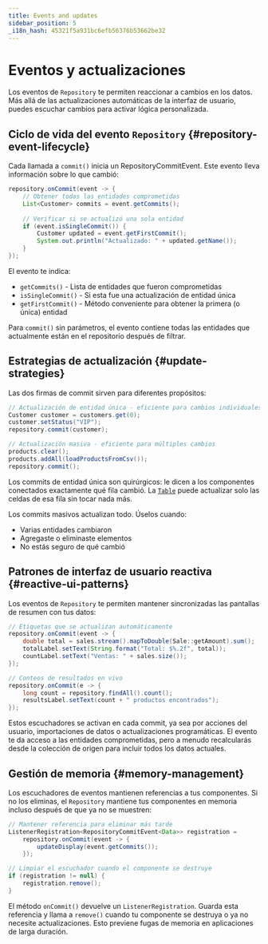 ```yaml
---
title: Events and updates
sidebar_position: 5
_i18n_hash: 45321f5a931bc6efb56376b53662be32
---
```

<!-- vale off -->
# Eventos y actualizaciones <DocChip chip='since' label='24.00' />
<!-- vale on -->

Los eventos de `Repository` te permiten reaccionar a cambios en los datos. Más allá de las actualizaciones automáticas de la interfaz de usuario, puedes escuchar cambios para activar lógica personalizada.

## Ciclo de vida del evento `Repository` {#repository-event-lifecycle}

Cada llamada a `commit()` inicia un <JavadocLink type="data" location="com/webforj/data/repository/event/RepositoryCommitEvent" code="true">RepositoryCommitEvent</JavadocLink>. Este evento lleva información sobre lo que cambió:

```java
repository.onCommit(event -> {
    // Obtener todas las entidades comprometidas
    List<Customer> commits = event.getCommits();
    
    // Verificar si se actualizó una sola entidad
    if (event.isSingleCommit()) {
        Customer updated = event.getFirstCommit();
        System.out.println("Actualizado: " + updated.getName());
    }
});
```

El evento te indica:
- `getCommits()` - Lista de entidades que fueron comprometidas
- `isSingleCommit()` - Si esta fue una actualización de entidad única
- `getFirstCommit()` - Método conveniente para obtener la primera (o única) entidad

Para `commit()` sin parámetros, el evento contiene todas las entidades que actualmente están en el repositorio después de filtrar.

## Estrategias de actualización {#update-strategies}

Las dos firmas de commit sirven para diferentes propósitos:

```java
// Actualización de entidad única - eficiente para cambios individuales
Customer customer = customers.get(0);
customer.setStatus("VIP");
repository.commit(customer);

// Actualización masiva - eficiente para múltiples cambios
products.clear();
products.addAll(loadProductsFromCsv());
repository.commit();
```

Los commits de entidad única son quirúrgicos: le dicen a los componentes conectados exactamente qué fila cambió. La [`Table`](../../components/table/overview) puede actualizar solo las celdas de esa fila sin tocar nada más.

Los commits masivos actualizan todo. Úselos cuando:
- Varias entidades cambiaron
- Agregaste o eliminaste elementos
- No estás seguro de qué cambió

## Patrones de interfaz de usuario reactiva {#reactive-ui-patterns}

Los eventos de `Repository` te permiten mantener sincronizadas las pantallas de resumen con tus datos:

```java
// Etiquetas que se actualizan automáticamente
repository.onCommit(event -> {
    double total = sales.stream().mapToDouble(Sale::getAmount).sum();
    totalLabel.setText(String.format("Total: $%.2f", total));
    countLabel.setText("Ventas: " + sales.size());
});

// Conteos de resultados en vivo
repository.onCommit(e -> {
    long count = repository.findAll().count();
    resultsLabel.setText(count + " productos encontrados");
});
```

Estos escuchadores se activan en cada commit, ya sea por acciones del usuario, importaciones de datos o actualizaciones programáticas. El evento te da acceso a las entidades comprometidas, pero a menudo recalcularás desde la colección de origen para incluir todos los datos actuales.

## Gestión de memoria {#memory-management}

Los escuchadores de eventos mantienen referencias a tus componentes. Si no los eliminas, el `Repository` mantiene tus componentes en memoria incluso después de que ya no se muestren:

```java
// Mantener referencia para eliminar más tarde
ListenerRegistration<RepositoryCommitEvent<Data>> registration = 
    repository.onCommit(event -> {
        updateDisplay(event.getCommits());
    });

// Limpiar el escuchador cuando el componente se destruye
if (registration != null) {
    registration.remove();
}
```

El método `onCommit()` devuelve un `ListenerRegistration`. Guarda esta referencia y llama a `remove()` cuando tu componente se destruya o ya no necesite actualizaciones. Esto previene fugas de memoria en aplicaciones de larga duración.
